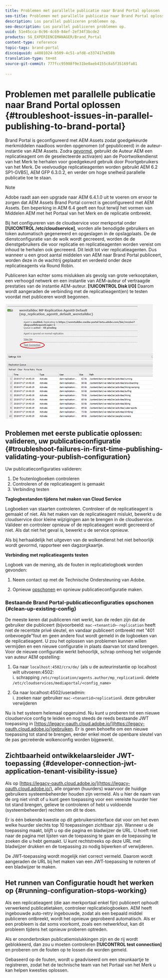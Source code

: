 ```yaml
---
title: Problemen met parallelle publicatie naar Brand Portal oplossen
seo-title: Problemen met parallelle publicatie naar Brand Portal oplossen
description: Los parallel publiceren problemen op.
seo-description: Los parallel publiceren problemen op.
uuid: 51e45cca-8c96-4c69-84ef-2ef34f3bcde2
products: SG_EXPERIENCEMANAGER/Brand_Portal
content-type: reference
topic-tags: brand-portal
discoiquuid: a4801024-b509-4c51-afd8-e337417e658b
translation-type: tm+mt
source-git-commit: 777fcc95908f9e31be0aeb4155c8a5f35169fa81

---
```



# Problemen met parallelle publicatie naar Brand Portal oplossen {#troubleshoot-issues-in-parallel-publishing-to-brand-portal}

Brand Portal is geconfigureerd met AEM Assets zodat goedgekeurde merkmiddelen naadloos worden opgenomen (of gepubliceerd) in de auteur-instantie van AEM Assets. Zodra [gevormd](../using/configure-aem-assets-with-brand-portal.md), gebruikt de Auteur AEM een replicatieagent om de geselecteerde activa(en) aan de Poortwolkendienst van het Merk te herhalen voor goedgekeurd gebruik door Poortgebruikers van het Merk. De veelvoudige replicatieagenten worden gebruikt AEM 6.2 SP1-GVB5], AEM GFP 6.3.0.2, en verder om hoge snelheid parallelle publicatie toe te staan.

>[!NOTE]
>
>Adobe raadt aan een upgrade naar AEM 6.4.1.0 uit te voeren om ervoor te zorgen dat AEM Assets Brand Portal correct is geconfigureerd met AEM Assets. Een beperking in AEM 6.4 geeft een fout terwijl het vormen van Middelen AEM met het Portaal van het Merk en de replicatie ontbreekt.

Bij het configureren van de cloudservice voor merkportal onder **[!UICONTROL /etc/cloudservice]**, worden alle benodigde gebruikers en token automatisch gegenereerd en opgeslagen in de opslagplaats. De de dienstconfiguratie van de wolk wordt gecreeerd, worden de de dienstgebruikers die voor replicatie en replicatieagenten worden vereist om inhoud te herhalen ook gecreeerd. Dit leidt tot vier replicatieagenten. Dus wanneer u een groot aantal middelen van AEM naar Brand Portal publiceert, worden deze in de wachtrij geplaatst en verdeeld onder deze replicatieagents via Round Robin.

Publiceren kan echter soms mislukken als gevolg van grote verkooptaken, een verhoogd netwerk en een instantie van AEM-auteur of vertraagde prestaties van de instantie AEM-auteur. **[!UICONTROL Disk I/O]** Daarom wordt aangeraden de verbinding met de replicatieagent(en) te testen voordat met publiceren wordt begonnen.

![](assets/test-connection.png)

## Problemen met eerste publicatie oplossen: valideren, uw publicatieconfiguratie {#troubleshoot-failures-in-first-time-publishing-validating-your-publish-configuration}

Uw publicatieconfiguraties valideren:

1. De foutenlogboeken controleren
1. Controleren of de replicatieagent is gemaakt
1. Verbinding testen

**Taglogbestanden tijdens het maken van Cloud Service**

Logboeken van staarten controleren. Controleer of de replicatieagent is gemaakt of niet. Als het maken van de replicatieagent mislukt, bewerkt u de cloudservice door kleine wijzigingen aan te brengen in de cloudservice. Valideer en controleer opnieuw of de replicatieagent wordt gecreeerd of niet. Als dat niet het geval is, bewerkt u de service opnieuw.

Als bij herhaaldelijk het uitgeven van de wolkendienst het niet behoorlijk wordt gevormd, rapporteer een dagzorgkaartje.

**Verbinding met replicatieagents testen**

Logboek van de mening, als de fouten in replicatielogboek worden gevonden:

1. Neem contact op met de Technische Ondersteuning van Adobe.

1. Opnieuw [opschonen](../using/troubleshoot-parallel-publishing.md#clean-up-existing-config) en opnieuw publicatieconfiguratie maken.

<!--
Comment Type: remark
Last Modified By: Mini Gulati (mgulati)
Last Modified Date: 2018-06-21T22:56:21.256-0400
<p>?? check and compare public key. At times public key is different</p>
<p>?? another thing to check in /useradmin</p>
-->

### Bestaande Brand Portal-publicatieconfiguraties opschonen {#clean-up-existing-config}

De meeste keren dat publiceren niet werkt, kan de reden zijn dat de gebruiker die publiceert (bijvoorbeeld: `mac-<tenantid>-replication` heeft niet de recentste privé sleutel, en vandaar publiceert ontbreekt met &quot;401 onbevoegde&quot;fout en geen andere fout wordt gemeld in de logboeken van de replicatieagent. U zou het oplossen van problemen kunnen willen vermijden en een nieuwe configuratie in plaats daarvan tot stand brengen. Voor de nieuwe configuratie werkt behoorlijk, schrap omhoog het volgende van auteur AEM opstelling:

1. Ga naar `localhost:4502/crx/de/` (als u de auteurinstantie op localhost wilt uitvoeren:4502:\
   i. schrapping `/etc/replication/agents.author/mp_replication`ii. delete `/etc/cloudservices/mediaportal/<config_name>`

1. Ga naar localhost:4502/useradmin:\
   i. zoeken naar gebruiker `mac-<tenantid>replication`ii. deze gebruiker verwijderen

Nu is het systeem helemaal opgeruimd. Nu kunt u proberen tot een nieuwe cloudservice config te leiden en nog steeds de reeds bestaande JWT toepassing in [https://legacy-oauth.cloud.adobe.io/](https://legacy-oauth.cloud.adobe.io/)gebruiken. Er is geen behoefte om een nieuwe toepassing tot stand te brengen, eerder enkel moet de openbare sleutel van de pas gecreëerde wolkenconfig worden bijgewerkt.

## Zichtbaarheid ontwikkelaarsleider JWT-toepassing {#developer-connection-jwt-application-tenant-visibility-issue}

Als op [https://legacy-oauth.cloud.adobe.io/](https://legacy-oauth.cloud.adobe.io/), alle organen (huurders) waarvoor de huidige gebruikers systeembeheerder houden zijn vermeld. Als u hier de naam van de org niet vindt of u kunt geen toepassing voor een vereiste huurder hier tot stand brengen, gelieve te controleren of hebt u voldoende (systeembeheerder) rechten om dit te doen.

Er is één bekende kwestie op dit gebruikersinterface dat voor om het even welke huurder slechts top 10 toepassingen zichtbaar zijn. Wanneer u de toepassing maakt, blijft u op die pagina en bladwijzer de URL. U hoeft niet naar de pagina met lijsten van de toepassing te gaan en de toepassing te zoeken die u hebt gemaakt. U kunt rechtstreeks op deze URL met bladwijzer drukken en de toepassing zo nodig bijwerken of verwijderen.

De JWT-toepassing wordt mogelijk niet correct vermeld. Daarom wordt aangeraden de URL bij het maken van een JWT-toepassing te noteren of een bladwijzer te maken.

## Het runnen van Configuratie houdt het werken op {#running-configuration-stops-working}

<!--
Comment Type: draft

<p>If the running configuration stops working, either of the following two possibilities
<g class="gr_ gr_15 gr-alert gr_gramm gr_inline_cards gr_run_anim Grammar multiReplace" data-gr-id="15" id="15" style="font-size: 12px;">
are
</g> there:</p>
<p>1.
<g class="gr_ gr_14 gr-alert gr_gramm gr_inline_cards gr_run_anim Grammar only-ins doubleReplace replaceWithoutSep" data-gr-id="14" id="14">
Connection
</g> has failed, or</p>
<p>2. Publish has failed with permission to dam-replication-service denied, while connection has passed </p>
<p>If the connection has failed [1], the
<g class="gr_ gr_10 gr-alert gr_spell gr_inline_cards gr_run_anim ContextualSpelling ins-del multiReplace" data-gr-id="10" id="10">
fail safe
</g> way to fix it is to <a href="../using/troubleshoot-parallel-publishing.md#main-pars-header-1664955658">clean up</a> the existing Brand Portal publish configuration and recreate a publish configuration. </p>
<p>However, if the
<g class="gr_ gr_18 gr-alert gr_spell gr_inline_cards gr_run_anim ContextualSpelling" data-gr-id="18" id="18">
publish
</g> has failed with
<g class="gr_ gr_16 gr-alert gr_gramm gr_inline_cards gr_run_anim Grammar only-ins doubleReplace replaceWithoutSep" data-gr-id="16" id="16">
permission
</g> denied to dam-replication-service, raise a support ticket.</p>
-->

Als een replicatieagent (die aan merkportaal enkel fijn) publiceert ophoudt verwerkend publicatietaken, controleer replicatielogboeken. AEM heeft ingebouwde auto-retry ingebouwde, zodat als een bepaald middel publiceren ontbreekt, wordt het opnieuw geprobeerd automatisch. Als er een probleem is dat soms voorkomt, zoals een netwerkfout, kan dit probleem tijdens het opnieuw proberen optreden.

Als er ononderbroken publicatiemislukkingen zijn en de rij wordt geblokkeerd, dan zou u moeten controleren **[!UICONTROL test connection]** en proberen om de fouten op te lossen die worden gemeld.

Gebaseerd op de fouten, wordt u geadviseerd om een steunkaartje te registreren, zodat het de technische team van het Portaal van het Merk u kan helpen kwesties oplossen.
